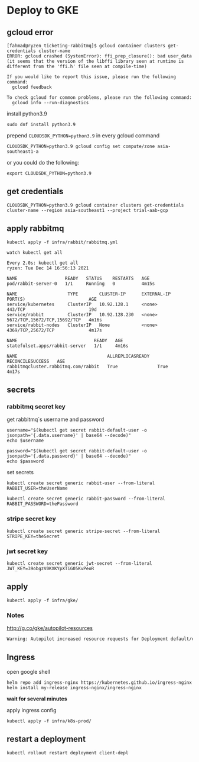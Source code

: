 # Deploy to GKE

## gcloud error

```shell
[fahmad@ryzen ticketing-rabbitmq]$ gcloud container clusters get-credentials cluster-name
ERROR: gcloud crashed (SystemError): ffi_prep_closure(): bad user_data (it seems that the version of the libffi library seen at runtime is different from the 'ffi.h' file seen at compile-time)

If you would like to report this issue, please run the following command:
  gcloud feedback

To check gcloud for common problems, please run the following command:
  gcloud info --run-diagnostics

```

install python3.9

```shell
sudo dnf install python3.9
```

prepend `CLOUDSDK_PYTHON=python3.9` in every gcloud command

```shell
CLOUDSDK_PYTHON=python3.9 gcloud config set compute/zone asia-southeast1-a
```

or you could do the following:

```shell
export CLOUDSDK_PYTHON=python3.9
```

## get credentials

```shell
CLOUDSDK_PYTHON=python3.9 gcloud container clusters get-credentials cluster-name --region asia-southeast1 --project trial-aab-gcp
```

## apply rabbitmq

```shell
kubectl apply -f infra/rabbit/rabbitmq.yml
```

`watch kubectl get all`

```shell
Every 2.0s: kubectl get all                                                             ryzen: Tue Dec 14 16:56:13 2021

NAME                  READY   STATUS    RESTARTS   AGE
pod/rabbit-server-0   1/1     Running   0          4m15s

NAME                   TYPE        CLUSTER-IP	   EXTERNAL-IP   PORT(S)                        AGE
service/kubernetes     ClusterIP   10.92.128.1     <none>        443/TCP                        19d
service/rabbit         ClusterIP   10.92.128.230   <none>        5672/TCP,15672/TCP,15692/TCP   4m16s
service/rabbit-nodes   ClusterIP   None            <none>        4369/TCP,25672/TCP             4m17s

NAME                             READY   AGE
statefulset.apps/rabbit-server   1/1     4m16s

NAME                                  ALLREPLICASREADY   RECONCILESUCCESS   AGE
rabbitmqcluster.rabbitmq.com/rabbit   True               True               4m17s

```

## secrets

### rabbitmq secret key

get rabbitmq`s username and password

```shell
username="$(kubectl get secret rabbit-default-user -o jsonpath='{.data.username}' | base64 --decode)"
echo $username

password="$(kubectl get secret rabbit-default-user -o jsonpath='{.data.password}' | base64 --decode)"
echo $password
```

set secrets

```shell
kubectl create secret generic rabbit-user --from-literal RABBIT_USER=theUserName

kubectl create secret generic rabbit-password --from-literal RABBIT_PASSWORD=thePassword
```

### stripe secret key

```shell
kubectl create secret generic stripe-secret --from-literal STRIPE_KEY=theSecret
```

### jwt secret key

```shell
kubectl create secret generic jwt-secret --from-literal JWT_KEY=39obgzV0KXKYpXTiG05KvPeoR
```

## apply

```shell
kubectl apply -f infra/gke/
```

### Notes

http://g.co/gke/autopilot-resources

```sh
Warning: Autopilot increased resource requests for Deployment default/client-depl to meet requirements. See http://g.co/gke/autopilot-resources.
```

## Ingress

open google shell

```shell
helm repo add ingress-nginx https://kubernetes.github.io/ingress-nginx
helm install my-release ingress-nginx/ingress-nginx
```

**wait for several minutes**

apply ingress config

```shell
kubectl apply -f infra/k8s-prod/
```

## restart a deployment

```shell
kubectl rollout restart deployment client-depl
```
